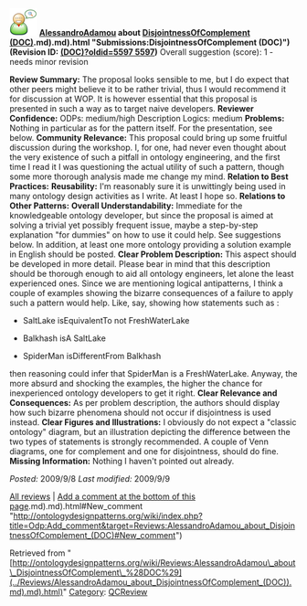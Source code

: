 [![](../images/thumb/2/29/Reviewer.png/48px-Reviewer.png)](../Image/Reviewer.png "Reviewer.png")
__[AlessandroAdamou](../User/AlessandroAdamou "User:AlessandroAdamou") about [DisjointnessOfComplement (DOC)](../Submissions/DisjointnessOfComplement_(DOC)).md).md).html "Submissions:DisjointnessOfComplement (DOC)") (Revision ID: [(DOC)?oldid=5597 5597](../Submissions/DisjointnessOfComplement "http://ontologydesignpatterns.org/wiki/Submissions:DisjointnessOfComplement"))__
Overall suggestion (score): 1 - needs minor revision




 __Review Summary:__ The proposal looks sensible to me, but I do expect that other peers might believe it to be rather trivial, thus I would recommend it for discussion at WOP. It is however essential that this proposal is presented in such a way as to target naive developers.
__Reviewer Confidence:__ ODPs: medium/high
Description Logics: medium
__Problems:__ Nothing in particular as for the pattern itself. For the presentation, see below.
__Community Relevance:__ This proposal could bring up some fruitful discussion during the workshop. I, for one, had never even thought about the very existence of such a pitfall in ontology engineering, and the first time I read it I was questioning the actual utility of such a pattern, though some more thorough analysis made me change my mind.
__Relation to Best Practices:__ 
__Reusability:__ I'm reasonably sure it is unwittingly being used in many ontology design activities as I write. At least I hope so.
__Relations to Other Patterns:__ 
__Overall Understandability:__ Immediate for the knowledgeable ontology developer, but since the proposal is aimed at solving a trivial yet possibly frequent issue, maybe a step-by-step explanation "for dummies" on how to use it could help. See suggestions below. 
In addition, at least one more ontology providing a solution example in English should be posted.
__Clear Problem Description:__ This aspect should be developed in more detail. Please bear in mind that this description should be thorough enough to aid all ontology engineers, let alone the least experienced ones.
Since we are mentioning logical antipatterns, I think a couple of examples showing the bizarre consequences of a failure to apply such a pattern would help. Like, say, showing how statements such as : 


- SaltLake isEquivalentTo not FreshWaterLake  

- Balkhash isA SaltLake  

- SpiderMan isDifferentFrom Balkhash  




then reasoning could infer that SpiderMan is a FreshWaterLake. Anyway, the more absurd and shocking the examples, the higher the chance for inexperienced ontology developers to get it right.
__Clear Relevance and Consequences:__ As per problem description, the authors should display how such bizarre phenomena should not occur if disjointness is used instead.
__Clear Figures and Illustrations:__ I obviously do not expect a "classic ontology" diagram, but an illustration depicting the difference between the two types of statements is strongly recommended. A couple of Venn diagrams, one for complement and one for disjointness, should do fine.
__Missing Information:__ Nothing I haven't pointed out already.

_Posted:_ 2009/9/8 _Last modified:_ 2009/9/9



[All reviews](../Reviews/Main "Reviews:Main") | [Add a comment at the bottom of this page](index.php@title=Odp%253AAdd_comment&target=../Reviews/AlessandroAdamou_about_DisjointnessOfComplement_(DOC)).md).md).html#New_comment "http://ontologydesignpatterns.org/wiki/index.php?title=Odp:Add_comment&target=Reviews:AlessandroAdamou_about_DisjointnessOfComplement_(DOC)#New_comment")


Retrieved from "[http://ontologydesignpatterns.org/wiki/Reviews:AlessandroAdamou\_about\_DisjointnessOfComplement\_%28DOC%29](../Reviews/AlessandroAdamou_about_DisjointnessOfComplement_(DOC)).md).md).html)"
 [Category](http://ontologydesignpatterns.org/wiki/Special:Categories "Special:Categories"): [QCReview](../Category/QCReview "Category:QCReview")